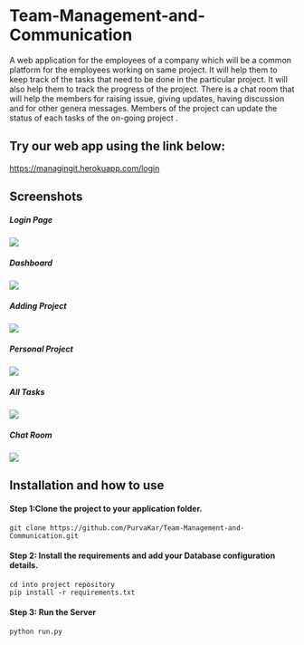 # Team-Management-and-Communication
A web application for the employees of a company which will be a common platform for the employees working on same project. It will help them to keep track of the tasks that need to be done in the particular project. It will also help them to track the progress of the project. There is a chat room that will help the members for raising issue, giving updates, having discussion and for other genera messages. Members of the project can update the status of each tasks of the on-going project .

## Try our web app using the link below: 
https://managingit.herokuapp.com/login


## Screenshots
##### Login Page
<img src="https://github.com/PurvaKar/Team-Management-and-Communication/blob/master/Screenshots/Login.png">

##### Dashboard
<img src="https://github.com/PurvaKar/Team-Management-and-Communication/blob/master/Screenshots/DashBoard.png">

##### Adding Project
<img src="https://github.com/PurvaKar/Team-Management-and-Communication/blob/master/Screenshots/addProject.png">

##### Personal Project
<img src="https://github.com/PurvaKar/Team-Management-and-Communication/blob/master/Screenshots/individualProject.png">

##### All Tasks
<img src="https://github.com/PurvaKar/Team-Management-and-Communication/blob/master/Screenshots/allTasks.png">

##### Chat Room
<img src="https://github.com/PurvaKar/Team-Management-and-Communication/blob/master/Screenshots/chatRoom.png">


## Installation and how to use

#### Step 1:Clone the project to your application folder.

    git clone https://github.com/PurvaKar/Team-Management-and-Communication.git

#### Step 2: Install the requirements and add your Database configuration details.
  
    cd into project repository
    pip install -r requirements.txt
    
#### Step 3: Run the Server

    python run.py
    
